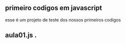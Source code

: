 ## primeiro codigos em javascript
esse é um projeto de teste dos nossos primeiros codigos 

## aula01.js .